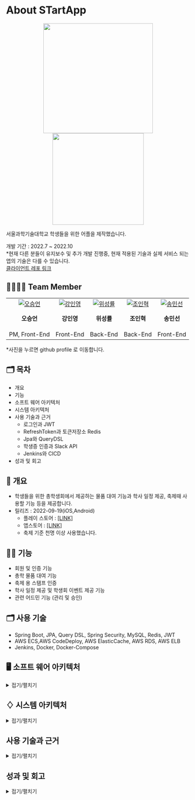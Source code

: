# About STartApp

<div align="center">
 <img src="https://user-images.githubusercontent.com/28949213/230562039-63df4031-a054-434e-b86b-aab3c757c1d9.png" width="300px"/>
  <img src="https://user-images.githubusercontent.com/28949213/230562402-f4c22d45-7dec-4e9e-8131-6244394ce8fe.jpeg" width="250px"/>
</div>


서울과학기술대학교 학생들을 위한 어플을 제작했습니다.

개발 기간 : 2022.7 ~ 2022.10   
*현재 다른 분들이 유지보수 및 추가 개발 진행중, 현재 적용된 기술과 실제 서비스 되는 앱의 기술은 다를 수 있습니다.   
<a href="https://github.com/suee97/StartApp-Flutter">클라이언트 레포 링크</a>

## 👨‍👩‍👧‍👦 Team Member

<table align="center">
  <tr>
    <td align="center">
       <a href="https://github.com/suee97">
        <img src="https://github.com/suee97.png" alt="오승언" />
      </a>
      <p><strong>오승언</strong></p>
    </td>
    <td align="center">
       <a href="https://github.com/KangInyeong">
        <img src="https://github.com/KangInyeong.png" alt="강인영" />
      </a>
      <p><strong>강인영</strong></p>
    </td>
    <td align="center">
       <a href="https://github.com/s-ryuri">
        <img src="https://github.com/s-ryuri.png" alt="위성률" />
      </a>
      <p><strong>위성률</strong></p>
    </td>
    <td align="center">
       <a href="https://github.com/InHyeok-J">
        <img src="https://github.com/InHyeok-J.png" alt="조인혁" />
      </a>
      <p><strong>조인혁</strong></p>
    </td>
    <td align="center">
       <a href="https://github.com/Songminseon">
        <img src="https://github.com/Songminseon.png" alt="송민선" />
      </a>
      <p><strong>송민선</strong></p>
    </td>
  </tr>
  <tr>
    <td align="center">PM, Front-End</td>
    <td align="center">Front-End</td>
    <td align="center">Back-End</td>
    <td align="center">Back-End</td>
    <td align="center">Front-End</td>
  </tr>
</table>
*사진을 누르면 github profile 로 이동합니다.   

## 🗂 목차

- 개요
- 기능
- 소프트 웨어 아키텍처
- 시스템 아키텍처
- 사용 기술과 근거
  - 로그인과 JWT
  - RefreshToken과 토큰저장소 Redis
  - Jpa와 QueryDSL
  - 학생증 인증과 Slack API
  - Jenkins와 CICD
- 성과 및 회고

## 🌟 개요

- 학생들을 위한 총학생회에서 제공하는 물품 대여 기능과 학사 일정 제공, 축제때 사용할 기능 등을 제공합니다.
- 릴리즈 : 2022-09-19(iOS,Android)
    - 플레이 스토어 : [[LINK]](https://play.google.com/store/apps/details?id=com.start.STart)
    - 앱스토어 : [[LINK]](https://apps.apple.com/kr/app/%EC%84%9C%EC%9A%B8%EA%B3%BC%ED%95%99%EA%B8%B0%EC%88%A0%EB%8C%80%ED%95%99%EA%B5%90-%EC%B4%9D%ED%95%99%EC%83%9D%ED%9A%8C/id1641852619)
    - 축제 기준 천명 이상 사용했습니다.

## 🏋️‍♀️ 기능

- 회원 및 인증 기능
- 총학 물품 대여 기능
- 축제 용 스탬프 인증
- 학사 일정 제공 및 학생회 이벤트 제공 기능
- 관련 어드민 기능 (관리 및 승인)


## 🗂 사용 기술
- Spring Boot, JPA, Query DSL, Spring Security, MySQL, Redis, JWT
- AWS ECS,AWS CodeDeploy, AWS ElasticCache, AWS RDS, AWS ELB
- Jenkins, Docker, Docker-Compose 

## 🖥 소프트 웨어 아키텍처

<details>
<summary>접기/펼치기</summary>

<!-- summary 아래 한칸 공백 두어야함 -->

## 헥사고날 아키텍처

```text
main/app
  |-banner
    |-adapter
      |-in
        |-BannerAdminController
        |-BannerController
	      |-dto
      |-out
        |-BannerPersistenceAdapter
        |-JpaBanner
        |-JpaBannerRepository
    |-application
        |-port
          |-in
            |-command
              |-BannerGetUseCase
              |-DeleteBannerUseCase
              |-RegisterBannerUseCase
                |-...
          |-out
            |-LoadBaneerPort
            |-SaveBannerPort
            |-BannerGetService
            |-DeleteBannserService
            |-RegisterBannerService.
  |-domain
    |-Banner
  |-event
  |-festival
  |-global
  |-member
  |-plan
  |-rent
  |-suggestion
-Application.java
```

- 같이 백엔드 개발을 하는 팀원과 도메인 단위로 효율적인 개발을 진행하기 위해 함께 헥사고날 아키텍처 스터디를 진행 후 적용했습니다.
  <a href="https://github.com/DevelopersPath/Make-Clean-Architecture">스터디 REPO 링크</a>
- 포트 앤 어댑터 패턴이라고 불리는 헥사고날 아키텍처는 도메인 영역과 외부 인프라 영역을 분리시키며, 도메인 영역에 port가 있고
  해당 포트의 구현체인 out 어댑터, 도메인 영역을 사용하는 in Adapter로 도메인과 외부 영역의 의존을 최소화 시킬 수 있습니다.

**추가적으로 적용한 규칙**

- UseCase 나타내기. -> 하나의 서비스에 여러 public interface가 있는 것이 아닌, 로직을 담당하는 유스케이스는 하나의 클래스만 처리하게 함.
  (Application)
- 도메인 객체와 JPAEntity 의 연관성 끊기.
- Controller도 Admin과 Client의 컨트롤러 분리하기.
- 각 레이어마다 사용하는 DTO(or Entity) 분리.

**헥사고날 아키텍처를 적용한 이유**

- 가장 큰 이유는 유지보수 였습니다. 총학 애플리케이션의 수명이 1년(총학생회 변경)이 될 수 있고, 그 이후로 연장될 수 있지만
  만약 연장된다면 비대한 서비스 혹은, 아키텍처의 근거가 없는 혹은 지름길을 선택한 레이어드 아키텍처는 문제가 유지보수 측면에서
  문제가 생길 수 있다고 생각했습니다.

**적용 후 회고**

- 아키텍처를 적용하면서 얻었던 이점은 아키텍처 기반의 구조를 지키다 보면 책임 분리와 의존성에 관해서 변경에 (특히 외부적인) 영향이 덜 오게 됐습니다.
- 실제 예시로 회원가입시 SMS인증을 사용하는데 문자 메시지 전송에서 카카오톡 알림톡 전송 기능으로 바꿔도 비지니스 로직의 코드는 건들지 않고 구현체의 교체만으로
  쉽게 처리할 수 있었습니다.


- 하지만 단점도 많았던 아키텍처였습니다.
- 소규모 프로젝트에는 도입하는것에 좋은 것인가? 에 대한 의문이 있었고, 아직 기획상 복잡하지 않은 도메인 로직에 비해
  과한 아키텍처 구조였던것 같습니다.
- 한가지 아쉬운 점은 복잡한 비지니스 로직이 없어서 도메인 객체에 로직을 활용한, 각 객체들 간의 협력으로 로직을 구현할 부분이 없었던 점과 당시에는
  이런 부분에(객체지향)에 대해 모르고, 아키텍처적인 관점만 고려했었던것도 아쉬웠습니다.

</details>

## ♢ 시스템 아키텍처

<details>
<summary>접기/펼치기</summary>

## 시스템 아키텍처

<img src="https://user-images.githubusercontent.com/28949213/230575995-56753946-1620-4920-9a24-cb2d82025414.png" >

- VPC내 Public Subnet 2개와 과 Private Subnet 2개 존재.
- 각 서브넷은 다른 가용영역에 위치.
- Private Subnet은 로드밸런서와 Bastion 서버를 통해서 접근 가능.
- 2개의 서버(상시 유지)로 부하 분산.
- Private Subnet 에서 외부와의 통신은 Nat Gateway를 통한 통신.
- AWS ECS + Docker를 활용한 배포 관리.
- 데이터베이스는 다른 독립된 Private 서브넷에서만 존재, VPC 내부에서만 통신 가능.
- 개발용 서버는 Jenkins와 함께 cicd로 빠른 개발 및 테스팅을 적용시켰습니다.

**설계 근거**

- 시스템 아키텍처를 구축하면서 고민했던 점은 보안입니다.
- 학생 수준의 제가 직접 아키텍처를 구축하면서 보안까지 신경쓰기엔 힘들다고 판단, 가장 손쉬운 방법이 VPC 내부에서 Public 과 Private 서브넷으로 격리 분산 시켜서
  Private 서브넷으로의 통신을 VPC 내부에서만 제한하도록 하는 것이라고 생각했습니다.
  Private Subnet에 서버와 데이터베이스를 위치시켜놓고, 로드밸런서(정상적인 접근) 혹은 개발자가 컨트롤하기 위한 Bastion 서버를 통해서만 네트워크 접근이
  가능하도록 설계했습니다.

</details>


## 사용 기술과 근거
<details>
<summary>접기/펼치기</summary>

## 로그인 JWT
세션이 아닌 JWT를 사용한 이유는 2가지가 있습니다.

1. 서버에서 세션 정보를 유지해야 한다는 것에 대한 고민입니다. 초기 기획상, 사용자 수가 얼마나 될지 모르기 때문에 서버의 자원을 최대한 아낄 수 있는 JWT를 고려했습니다.
2. 두번째는 확장성입니다. 추 후 서버를 확장하게 된다면 토큰이 유효한지 확인을 하는 과정과 Session에 접근해 직접 확인하는 방식 중 후자가 확장성을 고려했을때 단점이 있을것이라고 생각했습니다.

보안적으로는 Session이 좋다고 생각했지만, 서버 리소스 환경과 모바일 이라는 특성상 보안 이슈가 적다고 판단해서 결론적으로 JWT를 활용한 인증 방식을 사용했습니다.

## RefreshToken과 토큰저장소 Redis
Token은 자체적으로 정보를 가지고 있기 때문에 보안을 위해 만료기간을 짧게 설정해야 하고, 유저 경험을 위해 로그인 정보를 오래 유지하고 싶었습니다.   
그래서 Access Token과 Refresh Token을 사용했으며, 해당 유저의 로그인 상태를 계속 유지할 수 있도록 관리했습니다.   

토큰 저장소를 MySQL이 아닌 Redis를 사용한 이유는 2가지 입니다.

- 적절한 유효기간이 지나면 자동으로 만료되게 하기 위해 MySQL을 업데이트하는것 보다, Redis의 Expired를 활용하는 것이 적절하다고 판단했습니다.
- 보안을 위해 Access Token의 만료기간을 매우 짧게 설정했습니다. 만료가 되면 해당 토큰으로 Refresh를 해야 하는데 잦은 IO는 RDB 보다 메모리 스토리지인 Redis에 두어 DB서버의 부하를 분산시키려고 했습니다.

## Jpa와 QueryDSL
주로 Spring Data JPA에서 제공해주는 기본적인 CRUD 메소드로 대부분의 기능을 구현할 수 있었고, 필요한 경우 JPQL을 추가해서 직접 쿼리를 추가할 수 있었습니다.

문제는 물품 대여 로직과 관련해서 복잡한 쿼리가 필요했습니다.

복잡한 쿼리를 작성할 경우 Data JPA가 제공해주는 메소드로는 한계가 있었고 직접 쿼리를 작성하게 된다면 더욱 복잡성이 올라갔기에 컴파일 단계에서 문법 오류를 체크해주며, 동적 쿼리를 쉽게 작성할 수 있는 Query DSL을 활용하게 됐습니다.

## 학생증 인증과 Slack API

앱의 특성상 학생인지를 확인해야 했고, 초기 기획상 학교 전산원에서 API를 제공해주기로 했습니다.

하지만 전산원측에서 제공해주는 기능이 API 가 아닌 사이트 기반 인증이었고, 특정 환경에서 문제가 발생해, 학생증 인증으로 수동 처리해야 했습니다.

문제는 어드민 페이지에서 수동으로 처리하게 된다면, 축제에 갑자기 회원가입이 몰릴 시 사이트 기반으로 인증 확인을 쉽고 빠르게 할 수 없다고 판단해서, 관리자를 위한 Slack API를 도입해, 회원 가입 시 Slack의 버튼 기반으로 쉽게 처리할 수 있도록 변경했습니다.

## Jenkins와 CICD

CICD 를 위해 어떤 툴을 사용해야 하는가? 에 대한 고민으로 github actions와 Jenkins 2가지 선택지가 있었습니다.   
github을 사용하고, 규모가 크지 않은 프로젝트라 github actions이 맞는 선택지인것 같았으나 결론적으로 Jenkins을 선택했습니다.   
그 이유는 다음과 같습니다.   
- private Repository 기준으로 github actions은 특정 리소스 사용 이후 유료입니다. 저희의 빌드 및 테스팅 환경에서 어느정도의 리소스를 사용할지 예상이 안됐고,
젠킨스는 서버를 유지하는 비용만 사용한다면 무료로 사용할 수 있었습니다.
- 다양한 플러그인과 문서화가 잘되어있습니다. 서버 초기 구축 시간을 제외하고 특정 기능을 추가할때 플러그인만 추가해서 사용하는데 편리함을 느꼈습니다.
- 배치 프로세싱 적용 계획. 시간 및 기획 이슈로 처리하지 못했지만, 학생의 학적 상태를 지속적으로 업데이트를 진행해서 처리해야 하는 상황에 주로 배치 프로세스를 사용한다고 알게 돼서 선택하게 됐습니다.


</details>

## 성과 및 회고
<details>
<summary>접기/펼치기</summary>

백엔드 개발자 조인혁이 적은 회고입니다.    

개발 및 기술적 회고와, 비 개발 기술적 회고로 나뉩니다.
프로젝트 전체적으로 성장은 할 수 있었지만, 실패했던 프로젝트였습니다.

### 개발 및 기술적 회고

Nodejs로 백엔드 개발을 시작한지 약 1년뒤, 스프링 부트로 진행한 두 번째 프로젝트였습니다. 프로젝트 시작 전 스프링 관련 기술을 좀 더 익히자 라는 생각으로 진행했습니다.    

결론적으로 말하자면 기술적으로 성장 할 수 있었지만, Spring이 아닌 데브옵스 적으로 많은 인사이트를 얻게 됐습니다.    

실제 앱을 배포하면서 앱을 배포하고 운영할때 기술 운용이 아닌 운영하기 위한 시스템 아키텍처는 어떻게 구축해야 하고, 어떤 기술들이 추가적으로 필요한지 배우고 적용할 수 있었습니다.

실제로 적용하고 해본 것.
- AWS 아키텍처 구축 및 적용.
- CICD를 적용하고, 무중단 배포 구축
- Jmeter를 활용한 성능 테스트 및 적용. 로드밸런서 적용.
- Cloud watch를 활용한 로그 

하지만 기술적, 시간적 이슈로 인해 못한 부분도 많다고 생각합니다.
- 배포 환경에서의 cicd(AWS의 cicd가 버튼 한번으로 적용돼서 그 당시에는 구축할 필요성을 못느꼈습니다..)
- 보안적으로 여러 테스팅 진행(DDOS, 스크립트 공격)
- ELK같은 로깅 시스템 구축(cloud watch 로만 적용)
- 근거 있는 아키텍처 구축

기획을 포함한 약 3개월의 개발 및 운영 기간 동안 실제 테스팅을 적용하는것은 배포 전 2주정도밖에 진행하지 못했고 이는 부족한 설계를 비판할 수 있는 근거를 만들지 못했습니다.
이렇게 생각하는 이유는 다음과 같습니다.

- 축제 기간을 위해 TPS를 올리려고 했는데, 어느정도가 적절한 TPS인가?
- 실제 병목 현상이 발생하는 부분을 제대로 확인하지 못했습니다. 현재는 로드 밸런싱을 통해 TPS를 증가시켰는데, TPS가 낮은 이유가 DB인지, WAS인지, WAS라면 스프링의 스레드풀을 최적화를 시켜봤는지? DB라면 적절한 쿼리가 나갔는지? (실행 계획 확인 등) 이를 통해 최적화를 시켰을 수 있는가?, EC2 스펙에 맞는 적절한 성능은 어떻게 낼 수 있는지 ?
- 위 처럼 많은 부분에 의문이 생긴 채 그저 서버 갯수로(돈으로) TPS를 증가시켰고, 근거가 없으니 불안한 채 축제 기간을 보냈습니다.

데브옵스 외적인 부분에 대해서는 다음과 같습니다.   
실제로 적용하고 해본 것.
- 헥사고날 아키텍처 적용.
- QueryDSL 등의 기술 사용
- Refresh Token 전략 적용.

아쉬운 부분.
- 아키텍처 적용이 끝이 아니다.   
무분별한 서비스 코드를 막고자 소프트웨어의 설계를 위해 아키텍처를 공부하고 적용했습니다. 하지만 중요한 도메인 영역에서의 부족함이 느껴졌습니다.   
당시에는 잘 몰랐지만, 객체지향 공부를 하면서, 과연 도메인의 Entity가 적절한 객체인가? 각 객체간의 협력을 통해 구축했는가?    
단순 아키텍처 공부는 응집성 및 결합도 측면에서 어느정도의 이점을 얻을 수 있으나, 프로젝트의 적용된 객체들은 데이터 중심적인 설계로 탄생했다고 생각이듭니다.   
이는 프로젝트에 적용된 JPAEntity 와 도메인 Entity의 분리의 이점을 활용할 수가 없는 헛수고였다고 생각이 들며 아쉬운 부분입니다.


- 어떻게 테스트를 적용해야 하는가?    
프로젝트에 적용된 테스트는 도메인 useCase 단위의 테스트와 직접 작성한 도메인 input DTO 객체들입니다. 하지만 그외적의 DB 테스트 같은 것은 시간적인 이슈로 하지 못했는데
해당 부분의 테스트를 적용하지 못한것, 통합 테스트의 부재가 아쉬움이 남습니다.



### 비 기술적 회고

비 기술적으로도 많은 생각이 드는 프로젝트였습니다.    
처음으로 개발자가 기획하는 것이 아닌, 기획자와 개발자가 분리된 프로젝트였습니다.   이는 개발자와 기획자간의 완벽한 소통이 아니면 프로젝트 개발에 큰 차질이 생긴다는것을 느꼈습니다.

- 변하는 요구사항, 늦는 기획   
6월부터 시작한 기획은 8월 중순에 마무리됐습니다. 개발은 7월부터 시작했지만, 중간에 변하는 요구사항과 늦게 마무리되는 기획은 개발자 입장에서 당황스러움을 많이 느꼇습니다.
- 소통의 부재    
SMS 인증을 처리하는데 기술적인 어려움은 없었으나 개인 번호가 아닌 public 휴대폰 번호를 사용해야 했습니다.(사업자 등록 번호)  당시 기획팀에게 해당 부분이 가능한지 정확하게 전달하지 못했고 딜레이 되다가 결국 문자 인증은
철회하려고했습니다.      
그래서 해당 인증을 OAuth로 변경하려고 했고 실제 개발을 진행하다가 사업자 등록이 이미 돼있다라는 답을 받았을 때 당황스러웠던 경험이 있습니다.    
하지만 이것도 늦게 처리가 돼어 결국 실제 배포 후 이틀동안은 PM의 번호로 처리하다가 이후 백엔드에서 카카오톡 번호 인증으로 변경했었습니다.   

위와 같은 경험은 단순 개발 외적으로 많은 부분을 놓치고 있었구나 라는 생각이 들게됐던 프로젝트였습니다.



</details>
